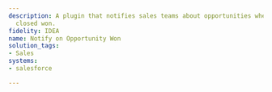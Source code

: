```yaml
---
description: A plugin that notifies sales teams about opportunities when they are
  closed won.
fidelity: IDEA
name: Notify on Opportunity Won
solution_tags:
- Sales
systems:
- salesforce

---
```

